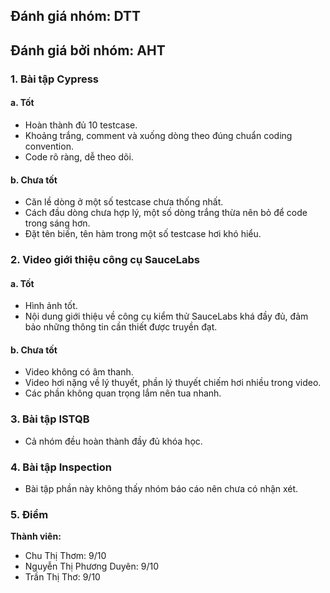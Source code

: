 ## Đánh giá nhóm: DTT
## Đánh giá bởi nhóm: AHT

### 1.	Bài tập Cypress

#### a. Tốt
- Hoàn thành đủ 10 testcase.
- Khoảng trắng, comment và xuống dòng theo đúng chuẩn coding convention.
- Code rõ ràng, dễ theo dõi.

#### b.	Chưa tốt
- Căn lề dòng ở một số testcase chưa thống nhất.
- Cách đầu dòng chưa hợp lý, một số dòng trắng thừa nên bỏ để code trong sáng hơn.
- Đặt tên biến, tên hàm trong một số testcase hơi khó hiểu.

### 2.	Video giới thiệu công cụ SauceLabs
#### a. Tốt
- Hình ảnh tốt.
- Nội dung giới thiệu về công cụ kiểm thử SauceLabs khá đầy đủ, đảm bảo những thông tin cần thiết được truyền đạt.

#### b. Chưa tốt
- Video không có âm thanh.
- Video hơi nặng về lý thuyết, phần lý thuyết chiếm hơi nhiều trong video.
- Các phần không quan trọng lắm nên tua nhanh.

### 3. Bài tập ISTQB
- Cả nhóm đều hoàn thành đầy đủ khóa học.

### 4. Bài tập Inspection
- Bài tập phần này không thấy nhóm báo cáo nên chưa có nhận xét.

### 5.	Điểm

**Thành viên:**

- Chu Thị Thơm: 9/10
- Nguyễn Thị Phương Duyên: 9/10
- Trần Thị Thơ: 9/10
